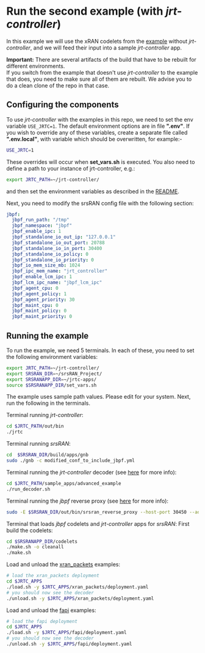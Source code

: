 # Run the second example (with *jrt-controller*)

In this example we will use the xRAN codelets from the [example](./example_no_jrtc.md) without *jrt-controller*, and we will feed their input into a sample *jrt-controller* app. 

**Important:** There are several artifacts of the build that have to be rebuilt for different environments.   
If you switch from the example that doesn't use *jrt-controller* to the example that does, you need to make sure all of them are rebuilt. 
We advise you to do a clean clone of the repo in that case. 


## Configuring the components

To use *jrt-controller* with the examples in this repo, we need to set the env variable `USE_JRTC=1`. 
The default environment options are in file __".env"__. 
If you wish to override any of these variables, create a separate file called __".env.local"__, with variable which should be overwritten, for example:-
```sh
USE_JRTC=1
```
These overrides will occur when __set_vars.sh__ is executed.
You also need to define a path to your instance of jrt-controller, e.g.:
```sh
export JRTC_PATH=~/jrt-controller/
```
and then set the environment variables as described in the [README](../README.md). 


Next, you need to modify the srsRAN config file with the following section:
```yaml
jbpf:
  jbpf_run_path: "/tmp"
  jbpf_namespace: "jbpf"
  jbpf_enable_ipc: 1
  jbpf_standalone_io_out_ip: "127.0.0.1"
  jbpf_standalone_io_out_port: 20788
  jbpf_standalone_io_in_port: 30400
  jbpf_standalone_io_policy: 0
  jbpf_standalone_io_priority: 0
  jbpf_io_mem_size_mb: 1024
  jbpf_ipc_mem_name: "jrt_controller"
  jbpf_enable_lcm_ipc: 1
  jbpf_lcm_ipc_name: "jbpf_lcm_ipc"
  jbpf_agent_cpu: 0
  jbpf_agent_policy: 1
  jbpf_agent_priority: 30
  jbpf_maint_cpu: 0
  jbpf_maint_policy: 0
  jbpf_maint_priority: 0
```



## Running the example

To run the example, we need 5 terminals. 
In each of these, you need to set the following environment variables:
```sh
export JRTC_PATH=~/jrt-controller/
export SRSRAN_DIR=~/srsRAN_Project/
export SRSRANAPP_DIR=~/jrtc-apps/
source $SRSRANAPP_DIR/set_vars.sh
```
The example uses sample path values. 
Please edit for your system.
Next, run the following in the terminals. 

Terminal running *jrt-controller*:
```sh
cd $JRTC_PATH/out/bin
./jrtc
```

Terminal running *srsRAN*: 
```sh
cd  $SRSRAN_DIR/build/apps/gnb
sudo ./gnb -c modified_conf_to_include_jbpf.yml
```

Terminal running the *jrt-controller* decoder (see [here](https://github.com/microsoft/jrt-controller/blob/main/docs/understand_advanced_app.md) for more info): 
```sh
cd $JRTC_PATH/sample_apps/advanced_example
./run_decoder.sh
```

Terminal running the *jbpf* reverse proxy (see [here](https://github.com/microsoft/jbpf/tree/main/examples/reverse_proxy) for more info):
```sh
sudo -E $SRSRAN_DIR/out/bin/srsran_reverse_proxy --host-port 30450 --address "/tmp/jbpf/jbpf_lcm_ipc"
```

Terminal that loads *jbpf* codelets and *jrt-controller* apps for *srsRAN*:
First build the codelets:
```sh
cd $SRSRANAPP_DIR/codelets
./make.sh -o cleanall
./make.sh
```

Load and unload the [xran_packets](../jrtc_apps/xran_packets/) examples:
```sh
# load the xran_packets deployment
cd $JRTC_APPS
./load.sh -y $JRTC_APPS/xran_packets/deployment.yaml
# you should now see the decoder
./unload.sh -y $JRTC_APPS/xran_packets/deployment.yaml
```

Load and unload the [fapi](../jrtc_apps/fapi/) examples: 
```sh
# load the fapi deployment
cd $JRTC_APPS
./load.sh -y $JRTC_APPS/fapi/deployment.yaml
# you should now see the decoder
./unload.sh -y $JRTC_APPS/fapi/deployment.yaml
```

